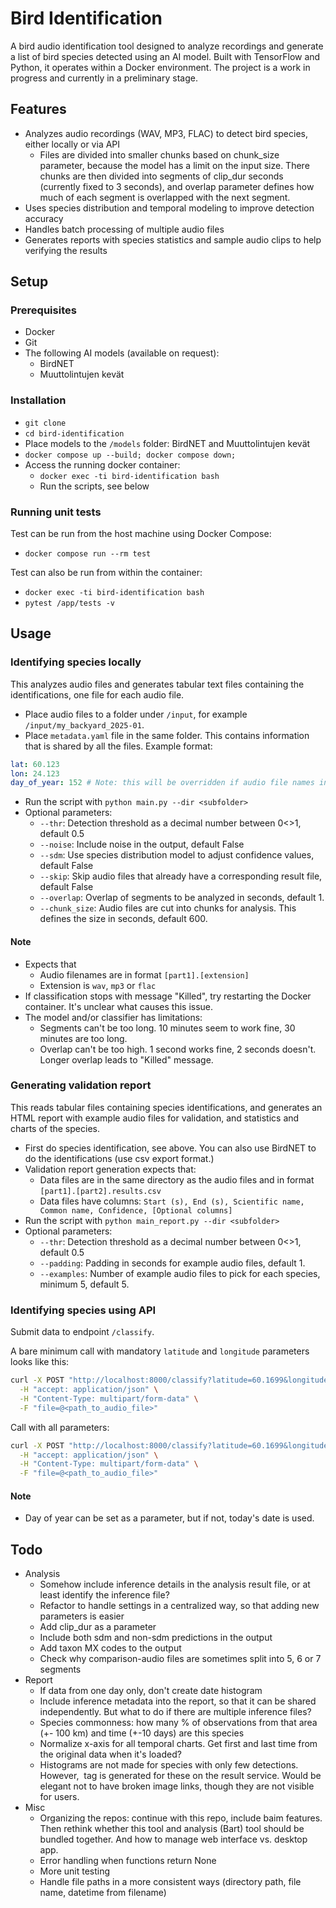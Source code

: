# Bird Identification

A bird audio identification tool designed to analyze recordings and generate a list of bird species detected using an AI model. Built with TensorFlow and Python, it operates within a Docker environment. The project is a work in progress and currently in a preliminary stage.

## Features

- Analyzes audio recordings (WAV, MP3, FLAC) to detect bird species, either locally or via API
  - Files are divided into smaller chunks based on chunk_size parameter, because the model has a limit on the input size. There chunks are then divided into segments of clip_dur seconds (currently fixed to 3 seconds), and overlap parameter defines how much of each segment is overlapped with the next segment.
- Uses species distribution and temporal modeling to improve detection accuracy
- Handles batch processing of multiple audio files
- Generates reports with species statistics and sample audio clips to help verifying the results

## Setup

### Prerequisites

- Docker
- Git
- The following AI models (available on request):
  - BirdNET
  - Muuttolintujen kevät

### Installation

- `git clone`
- `cd bird-identification`
- Place models to the `/models` folder: BirdNET and Muuttolintujen kevät
- `docker compose up --build; docker compose down;`
- Access the running docker container:
  - `docker exec -ti bird-identification bash`
  - Run the scripts, see below

### Running unit tests

Test can be run from the host machine using Docker Compose:

- `docker compose run --rm test`

Test can also be run from within the container:

- `docker exec -ti bird-identification bash`
- `pytest /app/tests -v`

## Usage

### Identifying species locally

This analyzes audio files and generates tabular text files containing the identifications, one file for each audio file.

- Place audio files to a folder under `/input`, for example `/input/my_backyard_2025-01`.
- Place `metadata.yaml` file in the same folder. This contains information that is shared by all the files. Example format:

```yaml
lat: 60.123
lon: 24.123 
day_of_year: 152 # Note: this will be overridden if audio file names include a date
```

- Run the script with `python main.py --dir <subfolder>`
- Optional parameters:
  - `--thr`: Detection threshold as a decimal number between 0<>1, default 0.5
  - `--noise`: Include noise in the output, default False
  - `--sdm`: Use species distribution model to adjust confidence values, default False
  - `--skip`: Skip audio files that already have a corresponding result file, default False
  - `--overlap`: Overlap of segments to be analyzed in seconds, default 1.
  - `--chunk_size`: Audio files are cut into chunks for analysis. This defines the size in seconds, default 600.

#### Note

- Expects that
  - Audio filenames are in format `[part1].[extension]`
  - Extension is `wav`, `mp3` or `flac`
- If classification stops with message "Killed", try restarting the Docker container. It's unclear what causes this issue.
- The model and/or classifier has limitations:
  - Segments can't be too long. 10 minutes seem to work fine, 30 minutes are too long.
  - Overlap can't be too high. 1 second works fine, 2 seconds doesn't. Longer overlap leads to "Killed" message.

### Generating validation report

This reads tabular files containing species identifications, and generates an HTML report with example audio files for validation, and statistics and charts of the species.

- First do species identification, see above. You can also use BirdNET to do the identifications (use csv export format.)
- Validation report generation expects that:
  - Data files are in the same directory as the audio files and in format `[part1].[part2].results.csv`
  - Data files have columns: `Start (s), End (s), Scientific name, Common name, Confidence, [Optional columns]`
- Run the script with `python main_report.py --dir <subfolder>`
- Optional parameters:
  - `--thr`: Detection threshold as a decimal number between 0<>1, default 0.5
  - `--padding`: Padding in seconds for example audio files, default 1.
  - `--examples`: Number of example audio files to pick for each species, minimum 5, default 5.

### Identifying species using API

Submit data to endpoint `/classify`.

A bare minimum call with mandatory `latitude` and `longitude` parameters looks like this:

```bash
curl -X POST "http://localhost:8000/classify?latitude=60.1699&longitude=24.9384" \
  -H "accept: application/json" \
  -H "Content-Type: multipart/form-data" \
  -F "file=@<path_to_audio_file>"
```

Call with all parameters:

```bash
curl -X POST "http://localhost:8000/classify?latitude=60.1699&longitude=24.9384&threshold=0.5&include_sdm=True&include_noise=True&day_of_year=1&chunk_size=500&overlap=1" \
  -H "accept: application/json" \
  -H "Content-Type: multipart/form-data" \
  -F "file=@<path_to_audio_file>"
```

#### Note

- Day of year can be set as a parameter, but if not, today's date is used.

## Todo

- Analysis
  - Somehow include inference details in the analysis result file, or at least identify the inference file?
  - Refactor to handle settings in a centralized way, so that adding new parameters is easier
  - Add clip_dur as a parameter
  - Include both sdm and non-sdm predictions in the output
  - Add taxon MX codes to the output
  - Check why comparison-audio files are sometimes split into 5, 6 or 7 segments
- Report
  - If data from one day only, don't create date histogram
  - Include inference metadata into the report, so that it can be shared independently. But what to do if there are multiple inference files?
  - Species commonness: how many % of observations from that area (+- 100 km) and time (+-10 days) are this species
  - Normalize x-axis for all temporal charts. Get first and last time from the original data when it's loaded?
  - Histograms are not made for species with only few detections. However, <img> tag is generated for these on the result service. Would be elegant not to have broken image links, though they are not visible for users.
- Misc
  - Organizing the repos: continue with this repo, include baim features. Then rethink whether this tool and analysis (Bart) tool should be bundled together. And how to manage web interface vs. desktop app.
  - Error handling when functions return None
  - More unit testing
  - Handle file paths in a more consistent ways (directory path, file name, datetime from filename)


